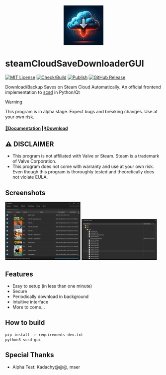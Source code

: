 <p align="center">
<img src="./steamCloudSaveDownloaderGUI/res/scsd_icon.jpg" width="128">
</p>

steamCloudSaveDownloaderGUI
===========
[![MIT License](https://img.shields.io/badge/license-MIT-blue.svg)](LICENSE) [![Check/Build](https://github.com/pyscsd/steamCloudSaveDownloaderGUI/actions/workflows/check-test-build.yml/badge.svg)](https://github.com/pyscsd/steamCloudSaveDownloaderGUI/actions/workflows/check-test-build.yml/) [![Publish](https://github.com/pyscsd/steamCloudSaveDownloaderGUI/actions/workflows/publish.yml/badge.svg)](https://github.com/pyscsd/steamCloudSaveDownloaderGUI/actions/workflows/publish.yml/) [![GitHub Release](https://img.shields.io/github/v/release/pyscsd/steamCloudSaveDownloaderGUI)](https://github.com/pyscsd/steamCloudSaveDownloaderGUI/releases)


Download/Backup Saves on Steam Cloud Automatically. An official frontend implementation to [scsd](https://github.com/pyscsd/steamCloudSaveDownloader) in Python/Qt

> [!WARNING]
> This program is in alpha stage. Expect bugs and breaking changes. Use at your own risk.

#### [📄Documentation](https://github.com/pyscsd/steamCloudSaveDownloaderGUI/wiki) | [⏬Download](https://github.com/pyscsd/steamCloudSaveDownloaderGUI/releases)

## :warning: DISCLAIMER
- This program is not affiliated with Valve or Steam. Steam is a trademark of Valve Corporation.
- This program does not come with warranty and use at your own risk. Even though this program is thoroughly tested and theoretically does not violate EULA.

## Screenshots
<p float="left">
    <img src="./docs/screenshots/main_window.png" width="48%" />
    <img src="./docs/screenshots/file_dialog.png" width="48%" />
</p>

## Features
- Easy to setup (in less than one minute)
- Secure
- Periodically download in background
- Intuitive interface
- More to come...

## How to build
```
pip install -r requirements-dev.txt
python3 scsd-gui
```

## Special Thanks
- Alpha Test: Kadachy@@@, maer
